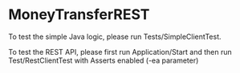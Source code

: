 # MoneyTransferREST

To test the simple Java logic, please run Tests/SimpleClientTest.


To test the REST API, please first run Application/Start and then run Test/RestClientTest with Asserts enabled (-ea parameter)
